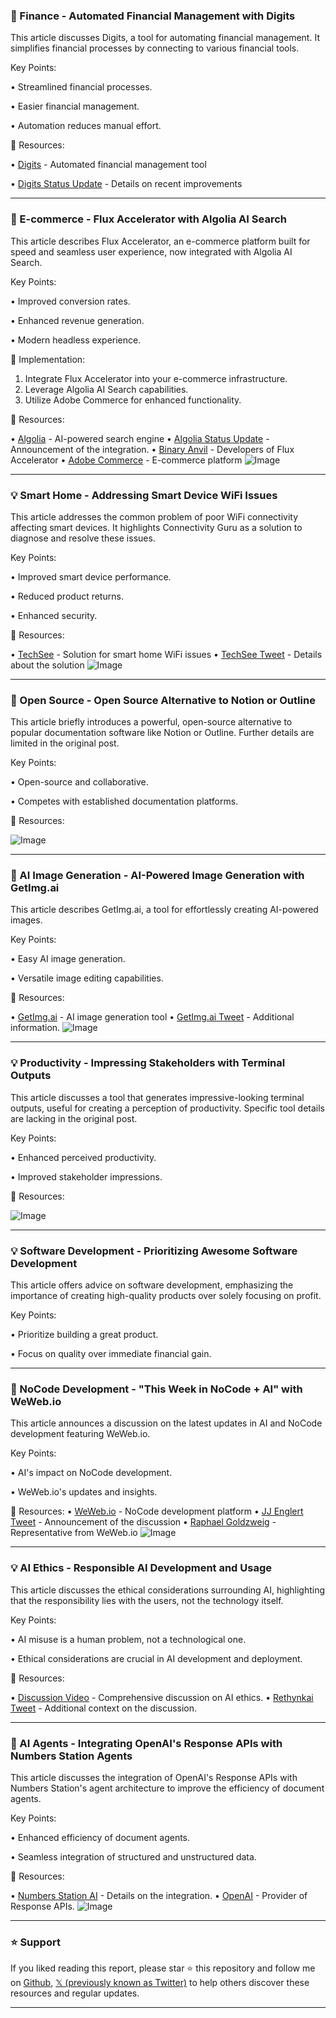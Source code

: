 ### 🚀 Finance - Automated Financial Management with Digits

This article discusses Digits, a tool for automating financial management.  It simplifies financial processes by connecting to various financial tools.


Key Points:

• Streamlined financial processes.


• Easier financial management.


• Automation reduces manual effort.



🔗 Resources:

• [Digits](https://x.com/digits) - Automated financial management tool

• [Digits Status Update](https://x.com/digits/status/1901707039489032481) - Details on recent improvements


---
### 🚀 E-commerce - Flux Accelerator with Algolia AI Search

This article describes Flux Accelerator, an e-commerce platform built for speed and seamless user experience, now integrated with Algolia AI Search.


Key Points:

• Improved conversion rates.


• Enhanced revenue generation.


• Modern headless experience.



🚀 Implementation:

1. Integrate Flux Accelerator into your e-commerce infrastructure.
2. Leverage Algolia AI Search capabilities.
3. Utilize Adobe Commerce for enhanced functionality.


🔗 Resources:

• [Algolia](https://x.com/algolia) - AI-powered search engine
• [Algolia Status Update](https://x.com/algolia/status/1901656296098849155) - Announcement of the integration.
• [Binary Anvil](https://x.com/Binary_Anvil) - Developers of Flux Accelerator
• [Adobe Commerce](https://x.com/AdobeCommerce) - E-commerce platform
![Image](https://pbs.twimg.com/media/GmQKTnwWwAAQlNL?format=jpg&name=small)

---
### 💡 Smart Home - Addressing Smart Device WiFi Issues

This article addresses the common problem of poor WiFi connectivity affecting smart devices. It highlights Connectivity Guru as a solution to diagnose and resolve these issues.


Key Points:

• Improved smart device performance.


• Reduced product returns.


• Enhanced security.



🔗 Resources:

• [TechSee](https://techsee.com/blog/unlock-always-on-smart-home-wifi-connectivity-with-connectivity-guru/) -  Solution for smart home WiFi issues
• [TechSee Tweet](https://x.com/techsee_me/status/1901655937762378160) - Details about the solution
![Image](https://pbs.twimg.com/media/GmQJ_RdbQAAZmji?format=jpg&name=small)

---
### 🤖 Open Source - Open Source Alternative to Notion or Outline

This article briefly introduces a powerful, open-source alternative to popular documentation software like Notion or Outline.  Further details are limited in the original post.


Key Points:

• Open-source and collaborative.


• Competes with established documentation platforms.



🔗 Resources:

![Image](https://pbs.twimg.com/media/GmOkdbCb0AAtBJb?format=jpg&name=small)

---
### 🤖 AI Image Generation - AI-Powered Image Generation with GetImg.ai

This article describes GetImg.ai, a tool for effortlessly creating AI-powered images.


Key Points:

• Easy AI image generation.


• Versatile image editing capabilities.



🔗 Resources:

• [GetImg.ai](http://getimg.ai) - AI image generation tool
• [GetImg.ai Tweet](https://x.com/LearnWithSubhan/status/1901129933424099365) - Additional information.
![Image](https://pbs.twimg.com/amplify_video_thumb/1901129910984343552/img/_No3mEBtTJcpOMPD.jpg)


---
### 💡 Productivity - Impressing Stakeholders with Terminal Outputs

This article discusses a tool that generates impressive-looking terminal outputs, useful for creating a perception of productivity.  Specific tool details are lacking in the original post.


Key Points:

• Enhanced perceived productivity.


• Improved stakeholder impressions.


🔗 Resources:

![Image](https://pbs.twimg.com/media/GmJbAiCbcAE2bv-?format=jpg&name=small)

---
### 💡 Software Development - Prioritizing Awesome Software Development

This article offers advice on software development, emphasizing the importance of creating high-quality products over solely focusing on profit.


Key Points:

• Prioritize building a great product.


• Focus on quality over immediate financial gain.


---
### 🚀 NoCode Development - "This Week in NoCode + AI" with WeWeb.io

This article announces a discussion on the latest updates in AI and NoCode development featuring WeWeb.io.


Key Points:

• AI's impact on NoCode development.


• WeWeb.io's updates and insights.



🔗 Resources:
• [WeWeb.io](https://x.com/weweb_io) - NoCode development platform
• [JJ Englert Tweet](https://x.com/JJEnglert/status/1900648467380187192) - Announcement of the discussion
• [Raphael Goldzweig](https://x.com/raphgoldz) -  Representative from WeWeb.io
![Image](https://pbs.twimg.com/ext_tw_video_thumb/1900639311277510656/pu/img/cDRs3FYWo3-SVHlf.jpg)

---
### 💡 AI Ethics - Responsible AI Development and Usage

This article discusses the ethical considerations surrounding AI, highlighting that the responsibility lies with the users, not the technology itself.


Key Points:

• AI misuse is a human problem, not a technological one.


• Ethical considerations are crucial in AI development and deployment.



🔗 Resources:

• [Discussion Video](https://youtu.be/v0um_8s5Evg) - Comprehensive discussion on AI ethics.
• [Rethynkai Tweet](https://x.com/rethynkai/status/1900734188812378261) -  Additional context on the discussion.


---
### 🤖 AI Agents - Integrating OpenAI's Response APIs with Numbers Station Agents

This article discusses the integration of OpenAI's Response APIs with Numbers Station's agent architecture to improve the efficiency of document agents.


Key Points:

• Enhanced efficiency of document agents.


• Seamless integration of structured and unstructured data.



🔗 Resources:

• [Numbers Station AI](https://x.com/NumbersStnAI/status/1900598806674370759) -  Details on the integration.
• [OpenAI](https://x.com/OpenAI) - Provider of Response APIs.
![Image](https://pbs.twimg.com/amplify_video_thumb/1899529435558113280/img/0SpgleCBC6q7e33u?format=jpg&name=240x240)


---

### ⭐️ Support

If you liked reading this report, please star ⭐️ this repository and follow me on [Github](https://github.com/Drix10), [𝕏 (previously known as Twitter)](https://x.com/DRIX_10_) to help others discover these resources and regular updates.

---